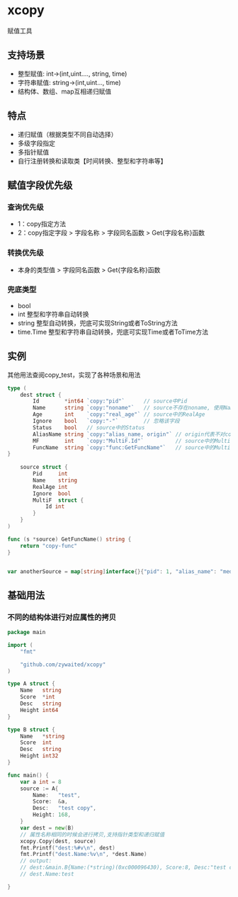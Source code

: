 # xcopy
赋值工具

## 支持场景
* 整型赋值: int->(int,uint...., string, time)
* 字符串赋值: string->(int,uint..., time)
* 结构体、数组、map互相递归赋值

## 特点
* 递归赋值（根据类型不同自动选择）
* 多级字段指定
* 多指针赋值
* 自行注册转换和读取类【时间转换、整型和字符串等】

## 赋值字段优先级
### 查询优先级
* 1：copy指定方法
* 2：copy指定字段 > 字段名称 > 字段同名函数 > Get{字段名称}函数

### 转换优先级
* 本身的类型值 > 字段同名函数 > Get{字段名称}函数

### 兜底类型
* bool
* int 整型和字符串自动转换
* string 整型自动转换，兜底可实现String或者ToString方法
* time.Time 整型和字符串自动转换，兜底可实现Time或者ToTime方法

## 实例
其他用法查阅copy_test，实现了各种场景和用法

```go
type (
    dest struct {
        Id        *int64 `copy:"pid"`      // source中Pid
        Name      string `copy:"noname"`   // source不存在noname, 使用Name
        Age       int    `copy:"real_age"` // source中的RealAge
        Ignore    bool   `copy:"-"`        // 忽略该字段
        Status    bool   // source中的Status
        AliasName string `copy:"alias_name, origin"` // origin代表不对copy中的值做转换
        MF        int    `copy:"MultiF.Id"`          // source中的MultiF下的Id字段
        FuncName  string `copy:"func:GetFuncName"`   // source中的MultiF下的GetFuncName方法，依旧支持origin，默认是转成驼峰
}
	
    source struct {
        Pid     int
        Name    string
        RealAge int
        Ignore  bool
        MultiF  struct {
            Id int
        }
    }
)

func (s *source) GetFuncName() string {
    return "copy-func"
}


var anotherSource = map[string]interface{}{"pid": 1, "alias_name": "med"}
```
## 基础用法
### 不同的结构体进行对应属性的拷贝
```go
package main

import (
	"fmt"

	"github.com/zywaited/xcopy"
)

type A struct {
	Name   string
	Score  *int
	Desc   string
	Height int64
}

type B struct {
	Name   *string
	Score  int
	Desc   string
	Height int32
}

func main() {
	var a int = 8
	source := A{
		Name:   "test",
		Score:  &a,
		Desc:   "test copy",
		Height: 168,
	}
	var dest = new(B)
	// 属性名称相同的时候会进行拷贝,支持指针类型和递归赋值
	xcopy.Copy(dest, source)
	fmt.Printf("dest:%#v\n", dest)
	fmt.Printf("dest.Name:%v\n", *dest.Name)
	// output:
	// dest:&main.B{Name:(*string)(0xc000096430), Score:8, Desc:"test copy", Height:168}
	// dest.Name:test

}

```
